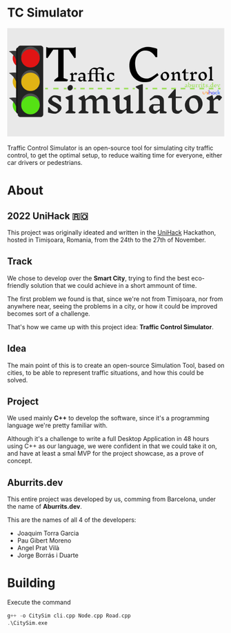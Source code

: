 # TC Simulator

![img](TC_sim_long.png)

Traffic Control Simulator is an open-source tool for simulating city traffic control, to get the optimal setup, to reduce waiting time for everyone, either car drivers or pedestrians.

# About
## 2022 UniHack 🇷🇴

This project was originally ideated and written in the [UniHack](https://unihack.eu/) Hackathon, hosted in Timișoara, Romania, from the 24th to the 27th of November. 

## Track

We chose to develop over the **Smart City**, trying to find the best eco-friendly solution that we could achieve in a short ammount of time.

The first problem we found is that, since we're not from Timișoara, nor from anywhere near, seeing the problems in a city, or how it could be improved becomes sort of a challenge. 

That's how we came up with this project idea: **Traffic Control Simulator**.

## Idea

The main point of this is to create an open-source Simulation Tool, based on cities, to be able to represent traffic situations, and how this could be solved.

## Project

We used mainly **C++** to develop the software, since it's a programming language we're pretty familiar with.

Although it's a challenge to write a full Desktop Application in 48 hours using C++ as our language, we were confident in that we could take it on, and have at least a smal MVP for the project showcase, as a prove of concept.

## Aburrits.dev

This entire project was developed by us, comming from Barcelona, under the name of **Aburrits.dev**. 

This are the names of all 4 of the developers:

- Joaquim Torra Garcia
- Pau Gibert Moreno
- Angel Prat Vilà
- Jorge Borrás i Duarte

# Building

Execute the command

```c++
g++ -o CitySim cli.cpp Node.cpp Road.cpp
.\CitySim.exe
```